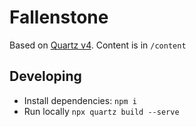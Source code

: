 # Fallenstone

Based on [Quartz v4](https://quartz.jzhao.xyz). Content is in `/content`

## Developing

- Install dependencies: `npm i`
- Run locally `npx quartz build --serve`